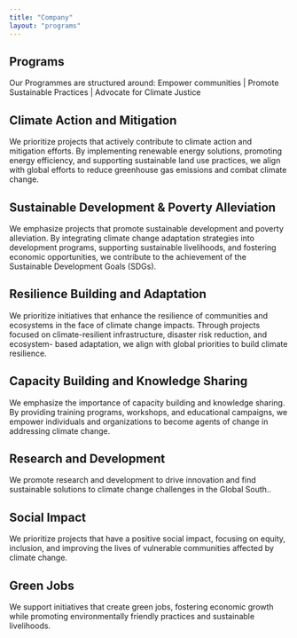 ```yaml
---
title: "Company"
layout: "programs"
---
```


Programs
----

Our Programmes are structured around: Empower communities | Promote Sustainable Practices | Advocate for Climate Justice

Climate Action and Mitigation
-------

We prioritize projects that actively contribute to climate action and mitigation
efforts. By implementing renewable energy solutions, promoting energy
efficiency, and supporting sustainable land use practices, we align with global
efforts to reduce greenhouse gas emissions and combat climate change.

Sustainable Development & Poverty Alleviation
--------

We emphasize projects that promote sustainable development and poverty
alleviation. By integrating climate change adaptation strategies into
development programs, supporting sustainable livelihoods, and fostering
economic opportunities, we contribute to the achievement of the Sustainable
Development Goals (SDGs).

Resilience Building and Adaptation
--------

We prioritize initiatives that enhance the resilience of communities and
ecosystems in the face of climate change impacts. Through projects focused
on climate-resilient infrastructure, disaster risk reduction, and ecosystem-
based adaptation, we align with global priorities to build climate resilience.

Capacity Building and Knowledge Sharing
--------

We emphasize the importance of capacity building and knowledge sharing. By
providing training programs, workshops, and educational campaigns, we
empower individuals and organizations to become agents of change in
addressing climate change.

Research and Development
--------

We promote research and development to drive innovation and find
sustainable solutions to climate change challenges in the Global South..

Social Impact
--------

We prioritize projects that have a positive social impact, focusing on equity,
inclusion, and improving the lives of vulnerable communities affected by
climate change.

Green Jobs
--------

We support initiatives that create green jobs, fostering economic growth while
promoting environmentally friendly practices and sustainable livelihoods.
